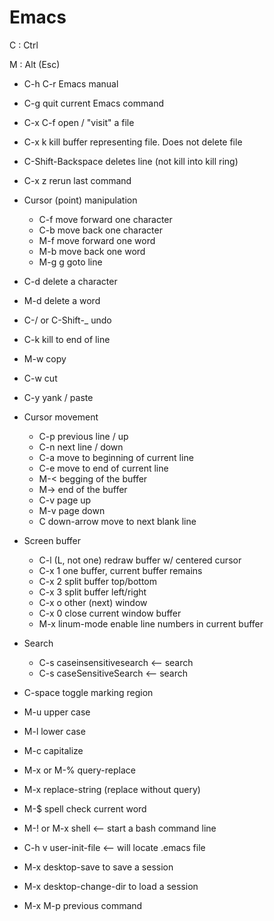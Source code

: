 # Emacs

C : Ctrl

M : Alt (Esc)

* C-h C-r Emacs manual
* C-g quit current Emacs command
* C-x C-f open / "visit" a file
* C-x k kill buffer representing file. Does not delete file
* C-Shift-Backspace deletes line (not kill into kill ring)
* C-x z rerun last command

* Cursor (point) manipulation
  * C-f move forward one character
  * C-b move back one character
  * M-f move forward one word
  * M-b move back one word
  * M-g g goto line
  
* C-d delete a character
* M-d delete a word
* C-/ or C-Shift-\_ undo
* C-k kill to end of line
* M-w copy
* C-w cut
* C-y yank / paste

* Cursor movement
  * C-p previous line / up
  * C-n next line / down
  * C-a move to beginning of current line
  * C-e move to end of current line
  * M-< begging of the buffer
  * M-> end of the buffer
  * C-v page up
  * M-v page down
  * C down-arrow move to next blank line
  
* Screen buffer
  * C-l (L, not one) redraw buffer w/ centered cursor
  * C-x 1 one buffer, current buffer remains
  * C-x 2 split buffer top/bottom
  * C-x 3 split buffer left/right
  * C-x o other (next) window
  * C-x 0 close current window buffer
  * M-x linum-mode enable line numbers in current buffer

* Search
  * C-s caseinsensitivesearch <-- search
  * C-s caseSensitiveSearch <-- search
  
 * C-space toggle marking region
 
* M-u upper case
* M-l lower case
* M-c capitalize
* M-x or M-% query-replace
* M-x replace-string (replace without query)
* M-$ spell check current word
* M-! or M-x shell <-- start a bash command line

* C-h v user-init-file <-- will locate .emacs file
* M-x desktop-save to save a session
* M-x desktop-change-dir to load a session
* M-x M-p previous command 

